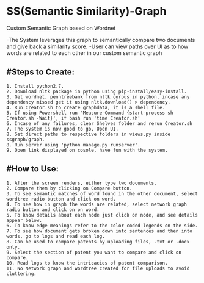 # SS(Semantic Similarity)-Graph
Custom Semantic Graph based on Wordnet

-The System leverages this graph to semantically compare two documents and give back a similarity score.
-User can view paths over UI as to how words are related to each other in our custom semantic graph

#Steps to Create:
-------------------
	1. Install python2.7.
	2. Download nltk package in python using pip-install/easy-install.
    3. Get wordnet, penntreebank from nltk corpus in python, incase any dependency missed get it using nltk.download() > dependency.
    4. Run Creator.sh to create graphdata, it is a shell file.
    5. If using Powershell run 'Measure-Command {start-process sh Creator.sh -Wait}', if bash run 'time Creator.sh'
    6. Incase of any failures, clear Shelves folder and rerun Creator.sh
    7. The System is now good to go, Open UI.
    8. Set direct paths to respective folders in views.py inside ssgraph/graph.
    8. Run server using 'python manage.py runserver'.
    9. Open link displayed on cosole, have fun with the system.

#How to Use:
-------------------
    1. After the screen renders, either type two documents.
    2. Compare them by clicking on Compare button.
    3. To see semantic matches of word found in the other document, select wordtree radio button and click on word.
    4. To see how in graph the words are related, select network graph radio button and click on on word.
    5. To know details about each node just click on node, and see details appear below.
    6. To know edge meanings refer to the color coded legends on the side.
    7. To see how document gets broken down into sentences and then into words, go to logs and read each log.
    8. Can be used to compare patents by uploading files, .txt or .docx only.
    9. Select the section of patent you want to compare and click on compare.
    10. Read logs to know the intricacies of patent comparison.
    11. No Network graph and wordtree created for file uploads to avoid cluttering.